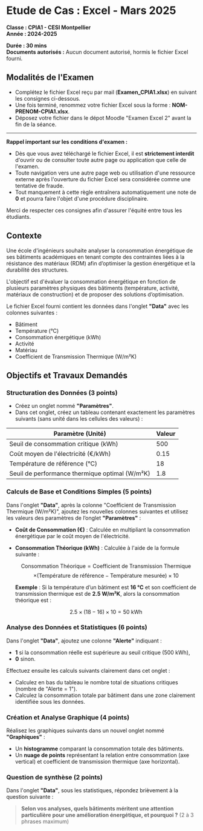 
# Etude de Cas : Excel - Mars 2025
**Classe : CPIA1 - CESI Montpellier**  
**Année : 2024-2025**

**Durée : 30 mins**  
**Documents autorisés :** Aucun document autorisé, hormis le fichier Excel fourni.  

## Modalités de l'Examen

- Complétez le fichier Excel reçu par mail (**Examen_CPIA1.xlsx**) en suivant les consignes ci-dessous.
- Une fois terminé, renommez votre fichier Excel sous la forme : **NOM-PRENOM-CPIA1.xlsx**.
- Déposez votre fichier dans le dépot Moodle "Examen Excel 2" avant la fin de la séance.

---

**Rappel important sur les conditions d'examen :**

- Dès que vous avez téléchargé le fichier Excel, il est **strictement interdit** d'ouvrir ou de consulter toute autre page ou application que celle de l'examen.
- Toute navigation vers une autre page web ou utilisation d'une ressource externe après l'ouverture du fichier Excel sera considérée comme une tentative de fraude.
- Tout manquement à cette règle entraînera automatiquement une note de **0** et pourra faire l'objet d'une procédure disciplinaire.

Merci de respecter ces consignes afin d'assurer l'équité entre tous les étudiants.

## Contexte

Une école d'ingénieurs souhaite analyser la consommation énergétique de ses bâtiments académiques en tenant compte des contraintes liées à la résistance des matériaux (RDM) afin d’optimiser la gestion énergétique et la durabilité des structures.

L'objectif est d'évaluer la consommation énergétique en fonction de plusieurs paramètres physiques des bâtiments (température, activité, matériaux de construction) et de proposer des solutions d’optimisation.

Le fichier Excel fourni contient les données dans l'onglet **"Data"** avec les colonnes suivantes :

- Bâtiment
- Température (°C)
- Consommation énergétique (kWh)
- Activité
- Matériau
- Coefficient de Transmission Thermique (W/m²K)

## Objectifs et Travaux Demandés

### Structuration des Données (3 points)

- Créez un onglet nommé **"Paramètres"**.
- Dans cet onglet, créez un tableau contenant exactement les paramètres suivants (sans unité dans les cellules des valeurs) :

| Paramètre (Unité)                              | Valeur |
| ---------------------------------------------- | ------ |
| Seuil de consommation critique (kWh)           | 500    |
| Coût moyen de l'électricité (€/kWh)            | 0.15   |
| Température de référence (°C)                  | 18     |
| Seuil de performance thermique optimal (W/m²K) | 1.8    |

### Calculs de Base et Conditions Simples (5 points)

Dans l'onglet **"Data"**, après la colonne "Coefficient de Transmission Thermique (W/m²K)", ajoutez les nouvelles colonnes suivantes et utilisez les valeurs des paramètres de l’onglet **"Paramètres"** :

- **Coût de Consommation (€)** : Calculée en multipliant la consommation énergétique par le coût moyen de l'électricité.

- **Consommation Théorique (kWh)** : Calculée à l'aide de la formule suivante :

  $$
  \text{Consommation Théorique} = \text{Coefficient de Transmission Thermique} $$
  $$
  \times ( \text{Température de référence} - \text{Température mesurée} ) \times 10
  $$

  **Exemple** : Si la température d’un bâtiment est **16 °C** et son coefficient de transmission thermique est de **2.5 W/m²K**, alors la consommation théorique est :

  $$ 2.5 \times (18 - 16) \times 10 = 50 \text{ kWh} $$

### Analyse des Données et Statistiques (6 points)

Dans l'onglet **"Data"**, ajoutez une colonne **"Alerte"** indiquant :

- **1** si la consommation réelle est supérieure au seuil critique (500 kWh),
- **0** sinon.

Effectuez ensuite les calculs suivants clairement dans cet onglet :

- Calculez en bas du tableau le nombre total de situations critiques (nombre de "Alerte = 1").
- Calculez la consommation totale par bâtiment dans une zone clairement identifiée sous les données.

### Création et Analyse Graphique (4 points)

Réalisez les graphiques suivants dans un nouvel onglet nommé **"Graphiques"** :

- Un **histogramme** comparant la consommation totale des bâtiments.
- Un **nuage de points** représentant la relation entre consommation (axe vertical) et coefficient de transmission thermique (axe horizontal).

### Question de synthèse (2 points)

Dans l'onglet **"Data"**, sous les statistiques, répondez brièvement à la question suivante :

> **Selon vos analyses, quels bâtiments méritent une attention particulière pour une amélioration énergétique, et pourquoi ?** (2 à 3 phrases maximum)

